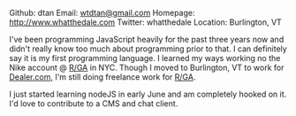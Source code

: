 [rga]: http://rga.com
[ddc]: http://dealer.com

Github:   dtan
Email:    wtdtan@gmail.com
Homepage: http://www.whatthedale.com
Twitter:  whatthedale
Location: Burlington, VT

I've been programming JavaScript heavily for the past three years now and didn't really know too much about programming prior to that.  I can definitely say it is my first programming language.  I learned my ways working no the Nike account @ [R/GA][rga] in NYC.  Though I moved to Burlington, VT to work for [Dealer.com][ddc], I'm still doing freelance work for [R/GA][rga].

I just started learning nodeJS in early June and am completely hooked on it.  I'd love to contribute to a CMS and chat client.